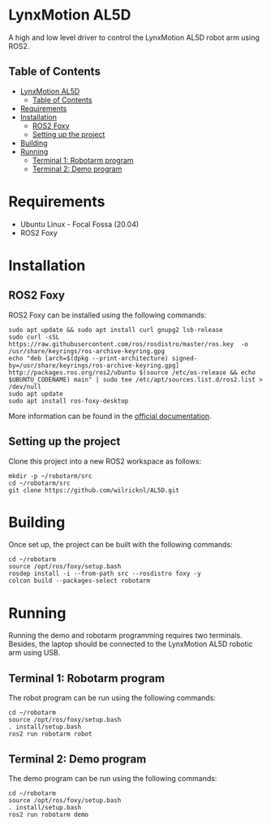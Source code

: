 # LynxMotion AL5D

A high and low level driver to control the LynxMotion AL5D robot arm using ROS2. 

## Table of Contents

- [LynxMotion AL5D](#lynxmotion-al5d)
  - [Table of Contents](#table-of-contents)
- [Requirements](#requirements)
- [Installation](#installation)
  - [ROS2 Foxy](#ros2-foxy)
  - [Setting up the project](#setting-up-the-project)
- [Building](#building)
- [Running](#running)
  - [Terminal 1: Robotarm program](#terminal-1-robotarm-program)
  - [Terminal 2: Demo program](#terminal-2-demo-program)

# Requirements
 * Ubuntu Linux - Focal Fossa (20.04)
 * ROS2 Foxy

# Installation

## ROS2 Foxy

ROS2 Foxy can be installed using the following commands:

```
sudo apt update && sudo apt install curl gnupg2 lsb-release
sudo curl -sSL https://raw.githubusercontent.com/ros/rosdistro/master/ros.key  -o /usr/share/keyrings/ros-archive-keyring.gpg
echo "deb [arch=$(dpkg --print-architecture) signed-by=/usr/share/keyrings/ros-archive-keyring.gpg] http://packages.ros.org/ros2/ubuntu $(source /etc/os-release && echo $UBUNTU_CODENAME) main" | sudo tee /etc/apt/sources.list.d/ros2.list > /dev/null
sudo apt update
sudo apt install ros-foxy-desktop
```

More information can be found in the [official documentation](https://docs.ros.org/en/foxy/Installation/Ubuntu-Install-Debians.html).

## Setting up the project

Clone this project into a new ROS2 workspace as follows:

```
mkdir -p ~/robotarm/src
cd ~/robotarm/src
git clone https://github.com/wilricknl/AL5D.git
```

# Building

Once set up, the project can be built with the following commands:

```
cd ~/robotarm
source /opt/ros/foxy/setup.bash
rosdep install -i --from-path src --rosdistro foxy -y
colcon build --packages-select robotarm
```

# Running

Running the demo and robotarm programming requires two terminals. Besides,
the laptop should be connected to the LynxMotion AL5D robotic arm using USB.

## Terminal 1: Robotarm program

The robot program can be run using the following commands:

```
cd ~/robotarm
source /opt/ros/foxy/setup.bash
. install/setup.bash
ros2 run robotarm robot
```

## Terminal 2: Demo program

The demo program can be run using the following commands:

```
cd ~/robotarm
source /opt/ros/foxy/setup.bash
. install/setup.bash
ros2 run robotarm demo
```
